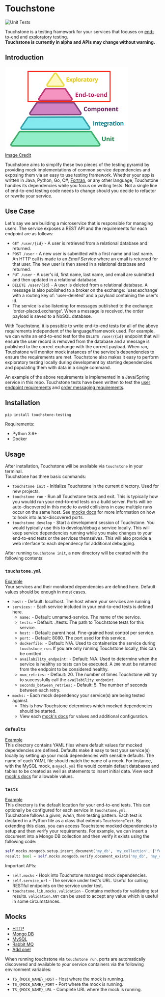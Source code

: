 Touchstone
======
![Unit Tests](https://github.com/shane-jansen/touchstone/workflows/Unit%20Tests/badge.svg?branch=develop)

Touchstone is a testing framework for your services that focuses on [end-to-end](https://www.martinfowler.com/bliki/BroadStackTest.html) and [exploratory](https://martinfowler.com/bliki/ExploratoryTesting.html) testing.  
**Touchstone is currently in alpha and APIs may change without warning.**


## Introduction
![Testing Pyramid](./docs/images/testing-pyramid.png)  
[Image Credit](https://martinfowler.com/articles/microservice-testing/#conclusion-test-pyramid)

Touchstone aims to simplify these two pieces of the testing pyramid by providing mock implementations of common service dependencies and exposing them via an easy to use testing framework. Whether your app is written in Java, Python, Go, C#, [Fortran](https://www.fortran.io/), or any other language, Touchstone handles its dependencies while you focus on writing tests. Not a single line of end-to-end testing code needs to change should you decide to refactor or rewrite your service.


## Use Case
Let's say we are building a microservice that is responsible for managing users. The service exposes a REST API and the requirements for each endpoint are as follows:
 * `GET /user/{id}` - A user is retrieved from a relational database and returned.
 * `POST /user` - A new user is submitted with a first name and last name. An HTTP call is made to an _Email Service_ where an email is returned for that user. The new user is then saved in a relational database and returned.
 * `PUT /user` - A user's id, first name, last name, and email are submitted and then updated in a relational database.
 * `DELETE /user/{id}` - A user is deleted from a relational database. A message is also published to a broker on the exchange: 'user.exchange' with a routing key of: 'user-deleted' and a payload containing the user's id.
 * The service is also listening for messages published to the exchange: 'order-placed.exchange'. When a message is received, the order payload is saved to a NoSQL database.

With Touchstone, it is possible to write end-to-end tests for all of the above requirements independent of the language/framework used. For example, we can write an end-to-end test for the `DELETE /user/{id}` endpoint that will ensure the user record is removed from the database and a message is published to the correct exchange with the correct payload. When ran, Touchstone will monitor mock instances of the service's dependencies to ensure the requirements are met. Touchstone also makes it easy to perform exploratory testing locally during development by starting dependencies and populating them with data in a single command.

An example of the above requirements is implemented in a Java/Spring service in this repo. Touchstone tests have been written to test the [user endpoint requirements](./examples/java-spring/touchstone/tests/user.py) and [order messaging requirements](./examples/java-spring/touchstone/tests/order.py).


## Installation
`pip install touchstone-testing`

Requirements:
 * Python 3.6+
 * Docker


## Usage
After installation, Touchstone will be available via `touchstone` in your terminal.  
Touchstone has three basic commands:
 * `touchstone init` - Initialize Touchstone in the current directory. Used for new projects.
 * `touchstone run` - Run all Touchstone tests and exit. This is typically how you wouldd run your end-to-end tests on a build server. Ports will be auto-discovered in this mode to avoid collisions in case multiple runs occur on the same host. See [mocks docs](#mocks) for more information on how to hook into auto-discovered ports.
 * `touchstone develop` - Start a development session of Touchstone. You would typically use this to develop/debug a service locally. This will keep service dependencies running while you make changes to your end-to-end tests or the services themselves. This will also provide a web interface to each dependency for additional debugging. 
 
After running `touchstone init`, a new directory will be created with the following contents:

### `touchstone.yml`
[Example](./examples/java-spring/touchstone/touchstone.yml)  
Your services and their monitored dependencies are defined here. Default values should be enough in most cases.
 * `host:` - Default: localhost. The host where your services are running.
 * `services:` - Each service included in your end-to-end tests is defined here.
   * `name:` - Default: unnamed-service. The name of the service.
   * `tests:` - Default: ./tests. The path to Touchstone tests for this service.
   * `host:` - Default: parent host. Fine-grained host control per service.
   * `port:` - Default: 8080. The port used for this service.
   * `dockerfile:` - Default: N/A. Used to containerize the service during `touchstone run`. If you are only running Touchstone locally, this can be omitted.
   * `availability_endpoint:` - Default: N/A. Used to determine when the service is healthy so tests can be executed. A `200` must be returned from the endpoint to be considered healthy.
   * `num_retries:` - Default: 20. The number of times Touchstone will try to successfully call the `availability_endpoint`.
   * `seconds_between_retries:` - Default: 5. The number of seconds between each retry.
 * `mocks:` - Each mock dependency your service(s) are being tested against.
   * This is how Touchstone determines which mocked dependencies should be started.
   * View each [mock's docs](#mocks) for values and additional configuration.

### `defaults`
[Example](./examples/java-spring/touchstone/defaults/mysql.yml)  
This directory contains YAML files where default values for mocked dependencies are defined. Defaults make it easy to test your service(s) locally by setting up your mock dependencies with sensible defaults. The name of each YAML file should match the name of a mock. For instance, with the MySQL mock, a `mysql.yml` file would contain default databases and tables to be created as well as statements to insert initial data. View each [mock's docs](#mocks) for allowable values.


### `tests`
[Example](./examples/java-spring/touchstone/tests)  
This directory is the default location for your end-to-end tests. This can optionally be configured for each service in `touchstone.yml`.  
Touchstone follows a _given_, _when_, _then_ testing pattern. Each test is declared in a Python file as a class that extends `TouchstoneTest`. By extending this class, you can access Touchstone mocked dependencies to setup and then verify your requirements. For example, we can insert a document into a Mongo DB collection and then verify it exists using the following code:
```python
self.mocks.mongodb.setup.insert_document('my_db', 'my_collection', {'foo': 'bar'})
result: bool = self.mocks.mongodb.verify.document_exists('my_db', 'my_collection', {'foo': 'bar'})
```
Important APIs:
 * `self.mocks` - Hook into Touchstone managed mock dependencies.
 * `self.service_url` - The service under test's URL. Useful for calling RESTful endpoints on the service under test.
 * `touchstone.lib.mocks.validation` - Contains methods for validating test results. `validation.ANY` can be used to accept any value which is useful in some circumstances.

## Mocks
 * [HTTP](./docs/mocks/http.md)
 * [Mongo DB](./docs/mocks/mongodb.md)
 * [MySQL](./docs/mocks/mysql.md)
 * [Rabbit MQ](./docs/mocks/rabbitmq.md)
 * [Add one!](./docs/under-construction.md)
 
When running touchstone via `touchstone run`, ports are automatically discovered and available to your service containers via the following environment variables:
 * `TS_{MOCK_NAME}_HOST` - Host where the mock is running.
 * `TS_{MOCK_NAME}_PORT` - Port where the mock is running.
 * `TS_{MOCK_NAME}_URL` - Complete URL where the mock is running.
